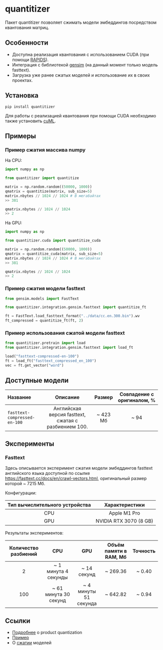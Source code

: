 # quantitizer
Пакет quantitizer позволяет сжимать модели эмбеддингов посредством квантования матриц.

## Особенности
- Доступна реализация квантования с использованием CUDA (при помощи [RAPIDS](https://rapids.ai/)).
- Интеграция с библиотекой [gensim](https://radimrehurek.com/gensim/) (на данный момент только модель fasttext).
- Загрузка уже ранее сжатых моделей и использование их в своих проектах.

## Установка
```
pip install quantitizer
```

Для работы с реализацией квантования
при помощи CUDA необходимо также установить [cuML](https://github.com/rapidsai/cuml). 


## Примеры

### Пример сжатия массива numpy
На CPU:
```python
import numpy as np

from quantitizer import quantitize 

matrix = np.random.random((50000, 1000))
qmatrix = quantitize(matrix, sub_size=5)
matrix.nbytes // 1024 // 1024 # В мегабайтах
>> 381

qmatrix.nbytes // 1024 // 1024
>> 2
```

На GPU:
```python
import numpy as np

from quantitizer.cuda import quantitize_cuda 

matrix = np.random.random((50000, 1000))
qmatrix = quantitize_cuda(matrix, sub_size=5)
matrix.nbytes // 1024 // 1024 # В мегабайтах
>> 381

qmatrix.nbytes // 1024 // 1024
>> 2
```

### Пример сжатия модели fasttext
```python
from gensim.models import FastText

from quantitizer.integration.gensim.fasttext import quantitize_ft

ft = FastText.load_fasttext_format("../data/cc.en.300.bin").wv
ft_compressed = quantitize_ft(ft, 2)
```

### Пример использования сжатой модели fasttext
```python
from quantitizer.pretrain import load
from quantitizer.integration.gensim.fasttext import load_ft

load("fasttext-compressed-en-100")
ft = load_ft("fasttext_compressed_en_100")
vec = ft.get_vector("word")
```

## Доступные модели

| Название                     |                       Описание                       |           Размер            | Совпадение с оригиналом, % |
|:-----------------------------|:----------------------------------------------------:|:---------------------------:|:--------------------------:|
| `fasttext-compressed-en-100` | Английская версия fasttext, сжатая с разбиением 100. |          ~ 423 Мб           |            ~ 94            |



## Эксперименты

### Fasttext
Здесь описывается эксперимент сжатия модели эмбеддингов fasttext
английского языка доступной по ссылке https://fasttext.cc/docs/en/crawl-vectors.html, оригинальный размер которой ~ 7215 Мб.

Конфигурации:

| Тип вычислительного устройства |     Характеристики     |
|:------------------------------:|:----------------------:|
|              CPU               |      Apple M1 Pro      |
|              GPU               | NVIDIA RTX 3070 (8 GB) |

Результаты экспериментов:

| Количество разбиений |          CPU          |          GPU          | Объём памяти в RAM, Мб |   Точность   |
|:--------------------:|:---------------------:|:---------------------:|:----------------------:|:------------:|
|          2           | ~ 1 минута 4 секунды  |      ~ 14 секунд      |        ~ 269.36        |    ~ 0.40    |
|         100          | ~ 61 минута 30 секунд | ~ 4 минуты 51 секунда |        ~ 642.82        |    ~ 0.94    |


## Ссылки
- [Подробнее](http://mccormickml.com/2017/10/13/product-quantizer-tutorial-part-1/) о product quantization
- [Пример](http://ethen8181.github.io/machine-learning/deep_learning/multi_label/product_quantization.html#Computing-Query-Distance)
- О [сжатии](https://habr.com/ru/post/489474/) моделей
